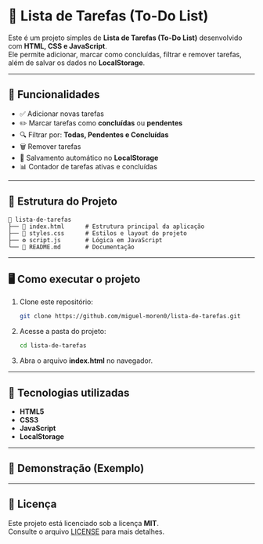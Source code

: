 # 📌 Lista de Tarefas (To-Do List)

Este é um projeto simples de **Lista de Tarefas (To-Do List)** desenvolvido com **HTML, CSS e JavaScript**.  
Ele permite adicionar, marcar como concluídas, filtrar e remover tarefas, além de salvar os dados no **LocalStorage**.

---

## 🚀 Funcionalidades

- ✅ Adicionar novas tarefas  
- ✏️ Marcar tarefas como **concluídas** ou **pendentes**  
- 🔍 Filtrar por: **Todas, Pendentes e Concluídas**  
- 🗑️ Remover tarefas  
- 💾 Salvamento automático no **LocalStorage**  
- 📊 Contador de tarefas ativas e concluídas  

---

## 📂 Estrutura do Projeto

```
📁 lista-de-tarefas
├── 📄 index.html      # Estrutura principal da aplicação
├── 🎨 styles.css      # Estilos e layout do projeto
├── ⚙️ script.js       # Lógica em JavaScript
└── 📄 README.md       # Documentação
```

---

## 🖥️ Como executar o projeto

1. Clone este repositório:  
   ```bash
   git clone https://github.com/miguel-moren0/lista-de-tarefas.git
   ```

2. Acesse a pasta do projeto:  
   ```bash
   cd lista-de-tarefas
   ```

3. Abra o arquivo **index.html** no navegador.

---

## 📝 Tecnologias utilizadas

- **HTML5**
- **CSS3**
- **JavaScript**
- **LocalStorage**

---

## 📸 Demonstração (Exemplo)



---

## 📜 Licença

Este projeto está licenciado sob a licença **MIT**.  
Consulte o arquivo [LICENSE](LICENSE) para mais detalhes.
